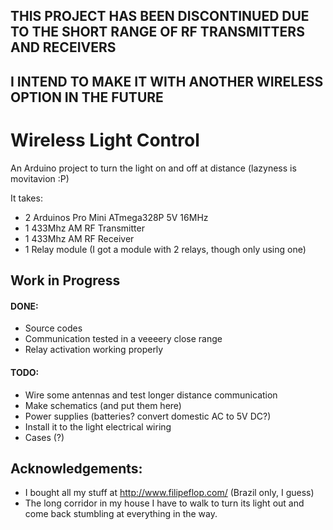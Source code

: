 ## THIS PROJECT HAS BEEN DISCONTINUED DUE TO THE SHORT RANGE OF RF TRANSMITTERS AND RECEIVERS
## I INTEND TO MAKE IT WITH ANOTHER WIRELESS OPTION IN THE FUTURE 

# Wireless Light Control
An Arduino project to turn the light on and off at distance (lazyness is movitavion :P)

It takes:

- 2 Arduinos Pro Mini ATmega328P 5V 16MHz
- 1 433Mhz AM RF Transmitter
- 1 433Mhz AM RF Receiver
- 1 Relay module (I got a module with 2 relays, though only using one)


## Work in Progress ##

#### DONE:

- Source codes 
- Communication tested in a veeeery close range
- Relay activation working properly

#### TODO:

- Wire some antennas and test longer distance communication
- Make schematics (and put them here)
- Power supplies (batteries? convert domestic AC to 5V DC?) 
- Install it to the light electrical wiring
- Cases (?)


## Acknowledgements:

- I bought all my stuff at http://www.filipeflop.com/ (Brazil only, I guess)
- The long corridor in my house I have to walk to turn its light out and come back stumbling at everything in the way.
